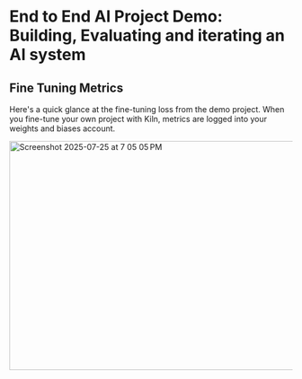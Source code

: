 # End to End AI Project Demo: Building, Evaluating and iterating an AI system




## Fine Tuning Metrics

Here's a quick glance at the fine-tuning loss from the demo project. When you fine-tune your own project with Kiln, metrics are logged into your weights and biases account.

<img width="723" height="408" alt="Screenshot 2025-07-25 at 7 05 05 PM" src="https://github.com/user-attachments/assets/3e1dd557-a20d-4bf5-9884-f7d15f08908b" />
